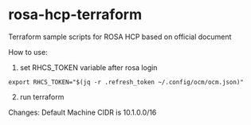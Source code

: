 # rosa-hcp-terraform

Terraform sample scripts for ROSA HCP based on official document

How to use:
 1. set RHCS_TOKEN variable after rosa login
 ```
 export RHCS_TOKEN="$(jq -r .refresh_token ~/.config/ocm/ocm.json)" 
 ```

 2. run terraform 

Changes: 
Default Machine CIDR is 10.1.0.0/16

